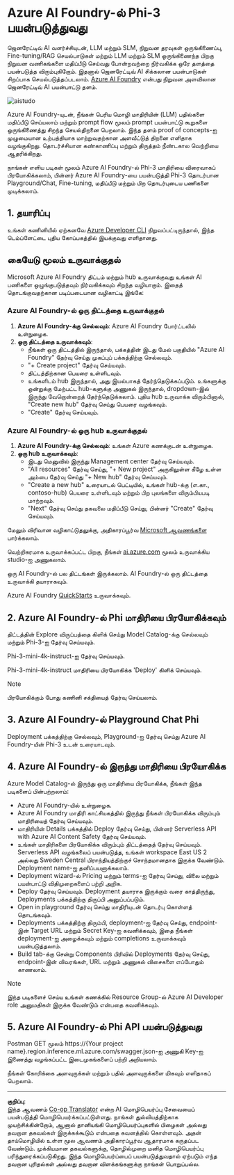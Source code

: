 <!--
CO_OP_TRANSLATOR_METADATA:
{
  "original_hash": "3a1e48b628022485aac989c9f733e792",
  "translation_date": "2025-10-11T12:11:40+00:00",
  "source_file": "md/02.QuickStart/AzureAIFoundry_QuickStart.md",
  "language_code": "ta"
}
-->
# **Azure AI Foundry-ல் Phi-3 பயன்படுத்துவது**

ஜெனரேட்டிவ் AI வளர்ச்சியுடன், LLM மற்றும் SLM, நிறுவன தரவுகள் ஒருங்கிணைப்பு, Fine-tuning/RAG செயல்பாடுகள் மற்றும் LLM மற்றும் SLM ஒருங்கிணைந்த பிறகு நிறுவன வணிகங்களை மதிப்பீடு செய்வது போன்றவற்றை நிர்வகிக்க ஒரே தளத்தை பயன்படுத்த விரும்புகிறோம். இதனால் ஜெனரேட்டிவ் AI சிக்கலான பயன்பாடுகள் சிறப்பாக செயல்படுத்தப்படலாம். [Azure AI Foundry](https://ai.azure.com) என்பது நிறுவன அளவிலான ஜெனரேட்டிவ் AI பயன்பாட்டு தளம்.

![aistudo](../../../../imgs/01/02/03/aifoundry_home.png)

Azure AI Foundry-யுடன், நீங்கள் பெரிய மொழி மாதிரியின் (LLM) பதில்களை மதிப்பீடு செய்யலாம் மற்றும் prompt flow மூலம் prompt பயன்பாட்டு கூறுகளை ஒருங்கிணைத்து சிறந்த செயல்திறனை பெறலாம். இந்த தளம் proof of concepts-ஐ முழுமையான உற்பத்தியாக மாற்றுவதற்கான அளவீட்டுத் திறனை எளிதாக வழங்குகிறது. தொடர்ச்சியான கண்காணிப்பு மற்றும் திருத்தம் நீண்டகால வெற்றியை ஆதரிக்கிறது.

நாங்கள் எளிய படிகள் மூலம் Azure AI Foundry-ல் Phi-3 மாதிரியை விரைவாகப் பிரயோகிக்கலாம், பின்னர் Azure AI Foundry-யை பயன்படுத்தி Phi-3 தொடர்பான Playground/Chat, Fine-tuning, மதிப்பீடு மற்றும் பிற தொடர்புடைய பணிகளை முடிக்கலாம்.

## **1. தயாரிப்பு**

உங்கள் கணினியில் ஏற்கனவே [Azure Developer CLI](https://learn.microsoft.com/azure/developer/azure-developer-cli/overview?WT.mc_id=aiml-138114-kinfeylo) நிறுவப்பட்டிருந்தால், இந்த டெம்ப்ளேட்டை புதிய கோப்பகத்தில் இயக்குவது எளிதானது.

## கையேடு மூலம் உருவாக்குதல்

Microsoft Azure AI Foundry திட்டம் மற்றும் hub உருவாக்குவது உங்கள் AI பணிகளை ஒழுங்குபடுத்தவும் நிர்வகிக்கவும் சிறந்த வழியாகும். இதைத் தொடங்குவதற்கான படிப்படையான வழிகாட்டி இங்கே:

### Azure AI Foundry-ல் ஒரு திட்டத்தை உருவாக்குதல்

1. **Azure AI Foundry-க்கு செல்லவும்**: Azure AI Foundry போர்ட்டலில் உள்நுழைக.
2. **ஒரு திட்டத்தை உருவாக்கவும்**:
   - நீங்கள் ஒரு திட்டத்தில் இருந்தால், பக்கத்தின் இடது மேல் பகுதியில் "Azure AI Foundry" தேர்வு செய்து முகப்புப் பக்கத்திற்கு செல்லவும்.
   - "+ Create project" தேர்வு செய்யவும்.
   - திட்டத்திற்கான பெயரை உள்ளிடவும்.
   - உங்களிடம் hub இருந்தால், அது இயல்பாகத் தேர்ந்தெடுக்கப்படும். உங்களுக்கு ஒன்றுக்கு மேற்பட்ட hub-களுக்கு அணுகல் இருந்தால், dropdown-இல் இருந்து வேறொன்றைத் தேர்ந்தெடுக்கலாம். புதிய hub உருவாக்க விரும்பினால், "Create new hub" தேர்வு செய்து பெயரை வழங்கவும்.
   - "Create" தேர்வு செய்யவும்.

### Azure AI Foundry-ல் ஒரு hub உருவாக்குதல்

1. **Azure AI Foundry-க்கு செல்லவும்**: உங்கள் Azure கணக்குடன் உள்நுழைக.
2. **ஒரு hub உருவாக்கவும்**:
   - இடது மெனுவில் இருந்து Management center தேர்வு செய்யவும்.
   - "All resources" தேர்வு செய்து, "+ New project" அருகிலுள்ள கீழே உள்ள அம்பை தேர்வு செய்து "+ New hub" தேர்வு செய்யவும்.
   - "Create a new hub" உரையாடல் பெட்டியில், உங்கள் hub-க்கு (எ.கா., contoso-hub) பெயரை உள்ளிடவும் மற்றும் பிற புலங்களை விரும்பியபடி மாற்றவும்.
   - "Next" தேர்வு செய்து தகவலை மதிப்பீடு செய்து, பின்னர் "Create" தேர்வு செய்யவும்.

மேலும் விரிவான வழிகாட்டுதலுக்கு, அதிகாரப்பூர்வ [Microsoft ஆவணங்களை](https://learn.microsoft.com/azure/ai-studio/how-to/create-projects) பார்க்கலாம்.

வெற்றிகரமாக உருவாக்கப்பட்ட பிறகு, நீங்கள் [ai.azure.com](https://ai.azure.com/) மூலம் உருவாக்கிய studio-ஐ அணுகலாம்.

ஒரு AI Foundry-ல் பல திட்டங்கள் இருக்கலாம். AI Foundry-ல் ஒரு திட்டத்தை உருவாக்கி தயாராகவும்.

Azure AI Foundry [QuickStarts](https://learn.microsoft.com/azure/ai-studio/quickstarts/get-started-code) உருவாக்கவும்.

## **2. Azure AI Foundry-ல் Phi மாதிரியை பிரயோகிக்கவும்**

திட்டத்தின் Explore விருப்பத்தை கிளிக் செய்து Model Catalog-க்கு செல்லவும் மற்றும் Phi-3-ஐ தேர்வு செய்யவும்.

Phi-3-mini-4k-instruct-ஐ தேர்வு செய்யவும்.

Phi-3-mini-4k-instruct மாதிரியை பிரயோகிக்க 'Deploy' கிளிக் செய்யவும்.

> [!NOTE]
>
> பிரயோகிக்கும் போது கணினி சக்தியைத் தேர்வு செய்யலாம்.

## **3. Azure AI Foundry-ல் Playground Chat Phi**

Deployment பக்கத்திற்கு செல்லவும், Playground-ஐ தேர்வு செய்து Azure AI Foundry-யின் Phi-3 உடன் உரையாடவும்.

## **4. Azure AI Foundry-ல் இருந்து மாதிரியை பிரயோகிக்க**

Azure Model Catalog-ல் இருந்து ஒரு மாதிரியை பிரயோகிக்க, நீங்கள் இந்த படிகளைப் பின்பற்றலாம்:

- Azure AI Foundry-யில் உள்நுழைக.
- Azure AI Foundry மாதிரி காட்சியகத்தில் இருந்து நீங்கள் பிரயோகிக்க விரும்பும் மாதிரியைத் தேர்வு செய்யவும்.
- மாதிரியின் Details பக்கத்தில் Deploy தேர்வு செய்து, பின்னர் Serverless API with Azure AI Content Safety தேர்வு செய்யவும்.
- உங்கள் மாதிரிகளை பிரயோகிக்க விரும்பும் திட்டத்தைத் தேர்வு செய்யவும். Serverless API வழங்கலைப் பயன்படுத்த, உங்கள் workspace East US 2 அல்லது Sweden Central பிராந்தியத்திற்குச் சொந்தமானதாக இருக்க வேண்டும். Deployment name-ஐ தனிப்பயனாக்கலாம்.
- Deployment wizard-ல் Pricing மற்றும் terms-ஐ தேர்வு செய்து, விலை மற்றும் பயன்பாட்டு விதிமுறைகளைப் பற்றி அறிக.
- Deploy தேர்வு செய்யவும். Deployment தயாராக இருக்கும் வரை காத்திருந்து, Deployments பக்கத்திற்கு திருப்பி அனுப்பப்படும்.
- Open in playground தேர்வு செய்து மாதிரியுடன் தொடர்பு கொள்ளத் தொடங்கவும்.
- Deployments பக்கத்திற்கு திரும்பி, deployment-ஐ தேர்வு செய்து, endpoint-இன் Target URL மற்றும் Secret Key-ஐ கவனிக்கவும், இதை நீங்கள் deployment-ஐ அழைக்கவும் மற்றும் completions உருவாக்கவும் பயன்படுத்தலாம்.
- Build tab-க்கு சென்று Components பிரிவில் Deployments தேர்வு செய்து, endpoint-இன் விவரங்கள், URL மற்றும் அணுகல் விசைகளை எப்போதும் காணலாம்.

> [!NOTE]
> இந்த படிகளைச் செய்ய உங்கள் கணக்கில் Resource Group-ல் Azure AI Developer role அனுமதிகள் இருக்க வேண்டும் என்பதை கவனிக்கவும்.

## **5. Azure AI Foundry-ல் Phi API பயன்படுத்துவது**

Postman GET மூலம் https://{Your project name}.region.inference.ml.azure.com/swagger.json-ஐ அணுகி Key-ஐ இணைத்து வழங்கப்பட்ட இடைமுகங்களைப் பற்றி அறியலாம்.

நீங்கள் கோரிக்கை அளவுருக்கள் மற்றும் பதில் அளவுருக்களை மிகவும் எளிதாகப் பெறலாம்.

---

**குறிப்பு**:  
இந்த ஆவணம் [Co-op Translator](https://github.com/Azure/co-op-translator) என்ற AI மொழிபெயர்ப்பு சேவையைப் பயன்படுத்தி மொழிபெயர்க்கப்பட்டுள்ளது. நாங்கள் துல்லியத்திற்காக முயற்சிக்கின்றோம், ஆனால் தானியங்கி மொழிபெயர்ப்புகளில் பிழைகள் அல்லது தவறான தகவல்கள் இருக்கக்கூடும் என்பதை கவனத்தில் கொள்ளவும். அதன் தாய்மொழியில் உள்ள மூல ஆவணம் அதிகாரப்பூர்வ ஆதாரமாக கருதப்பட வேண்டும். முக்கியமான தகவல்களுக்கு, தொழில்முறை மனித மொழிபெயர்ப்பு பரிந்துரைக்கப்படுகிறது. இந்த மொழிபெயர்ப்பைப் பயன்படுத்துவதால் ஏற்படும் எந்த தவறான புரிதல்கள் அல்லது தவறான விளக்கங்களுக்கு நாங்கள் பொறுப்பல்ல.